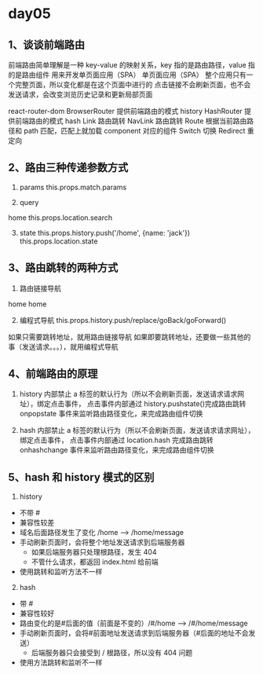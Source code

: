 # day05

## 1、谈谈前端路由

前端路由简单理解是一种 key-value 的映射关系，key 指的是路由路径，value 指的是路由组件
用来开发单页面应用（SPA）
单页面应用（SPA）
整个应用只有一个完整页面，所以变化都是在这个页面中进行的
点击链接不会刷新页面，也不会发送请求，会改变浏览历史记录和更新局部页面

react-router-dom
BrowserRouter 提供前端路由的模式 history
HashRouter 提供前端路由的模式 hash
Link 路由跳转
NavLink 路由跳转
Route 根据当前路由路径和 path 匹配，匹配上就加载 component 对应的组件
Switch 切换
Redirect 重定向

## 2、路由三种传递参数方式

1. params
   <Route path="/home/message/:id" />
   this.props.match.params

2. query
<Link to="/home?name=jack&age=18">home</Link>
this.props.location.search

3. state
   this.props.history.push('/home', {name: 'jack'})
   this.props.location.state

## 3、路由跳转的两种方式

1. 路由链接导航
<Link to="/home">home</Link>
<NavLink to="/home">home</NavLink>

2. 编程式导航
   this.props.history.push/replace/goBack/goForward()

如果只需要跳转地址，就用路由链接导航
如果即要跳转地址，还要做一些其他的事（发送请求。。。），就用编程式导航

## 4、前端路由的原理

1. history
   内部禁止 a 标签的默认行为（所以不会刷新页面，发送请求请求网址），绑定点击事件，
   点击事件内部通过 history.pushstate()完成路由跳转
   onpopstate 事件来监听路由路径变化，来完成路由组件切换

2. hash
   内部禁止 a 标签的默认行为（所以不会刷新页面，发送请求请求网址），绑定点击事件，
   点击事件内部通过 location.hash 完成路由跳转
   onhashchange 事件来监听路由路径变化，来完成路由组件切换

## 5、hash 和 history 模式的区别

1. history

- 不带 #
- 兼容性较差
- 域名后面路径发生了变化 /home --> /home/message
- 手动刷新页面时，会将整个地址发送请求到后端服务器
  - 如果后端服务器只处理根路径，发生 404
  - 不管什么请求，都返回 index.html 给前端
- 使用跳转和监听方法不一样

2. hash

- 带 #
- 兼容性较好
- 路由变化的是#后面的值（前面是不变的）/#/home --> /#/home/message
- 手动刷新页面时，会将#前面地址发送请求到后端服务器（#后面的地址不会发送）
  - 后端服务器只会接受到 / 根路径，所以没有 404 问题
- 使用方法跳转和监听不一样